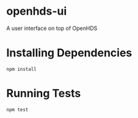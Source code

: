# openhds-ui
A user interface on top of OpenHDS

# Installing Dependencies
```
npm install
```

# Running Tests
```
npm test
```

